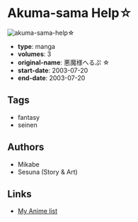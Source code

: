 # Akuma-sama Help☆

![akuma-sama-help☆](https://cdn.myanimelist.net/images/manga/3/85999.jpg)

-   **type**: manga
-   **volumes**: 3
-   **original-name**: 悪魔様へるぷ ☆
-   **start-date**: 2003-07-20
-   **end-date**: 2003-07-20

## Tags

-   fantasy
-   seinen

## Authors

-   Mikabe
-   Sesuna (Story & Art)

## Links

-   [My Anime list](https://myanimelist.net/manga/48853/Akuma-sama_Help%E2%98%86)
